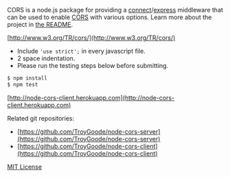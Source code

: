 
CORS is a node.js package for providing a [connect](http://www.senchalabs.org/connect/)/[express](http://expressjs.com/) middleware that can be used to enable [CORS](http://en.wikipedia.org/wiki/Cross-origin_resource_sharing) with various options. Learn more about the project in [the README](README.md).


[http://www.w3.org/TR/cors/](http://www.w3.org/TR/cors/)


* Include `'use strict';` in every javascript file.
* 2 space indentation.
* Please run the testing steps below before submitting.


```bash
$ npm install
$ npm test
```


[http://node-cors-client.herokuapp.com](http://node-cors-client.herokuapp.com)

Related git repositories:

* [https://github.com/TroyGoode/node-cors-server](https://github.com/TroyGoode/node-cors-server)
* [https://github.com/TroyGoode/node-cors-client](https://github.com/TroyGoode/node-cors-client)


[MIT License](http://www.opensource.org/licenses/mit-license.php)
